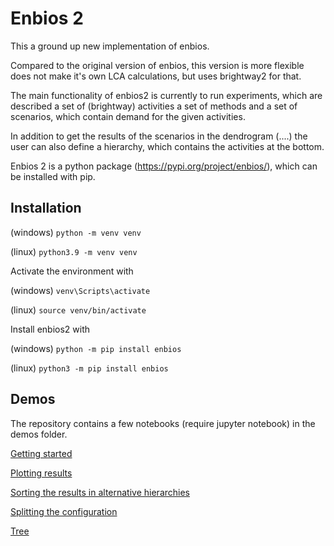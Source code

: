 # Enbios 2

This a ground up new implementation of enbios.

Compared to the original version of enbios, this version is more flexible does not make it's own LCA calculations, but
uses brightway2 for that.

The main functionality of enbios2 is currently to run experiments, which are described a set of (brightway) activities a
set of methods and a set of scenarios, which contain demand for the given activities.

In addition to get the results of the scenarios in the dendrogram (....) the user can also define a hierarchy, which
contains the activities at the bottom.

Enbios 2 is a python package (https://pypi.org/project/enbios/), which can be installed with pip.

## Installation


(windows)
`python -m venv venv`

(linux)
`python3.9 -m venv venv`

Activate the environment with

(windows)
`venv\Scripts\activate`

(linux)
`source venv/bin/activate`


Install enbios2 with

(windows)
`python -m pip install enbios`

(linux)
`python3 -m pip install enbios`

## Demos

The repository contains a few notebooks (require jupyter notebook) in the demos folder.

[Getting started](https://github.com/LIVENlab/enbios/blob/main/enbios2/demos/intro.ipynb)

[Plotting results](https://github.com/LIVENlab/enbios/blob/main/enbios2/demos/plot_results.ipynb)

[Sorting the results in alternative hierarchies](https://github.com/LIVENlab/enbios/blob/main/enbios2/demos/multiple_hierarchies.ipynb)

[Splitting the configuration](https://github.com/LIVENlab/enbios/blob/main/enbios2/demos/multiple_config_files.ipynb)

[Tree](https://github.com/LIVENlab/enbios/blob/main/enbios2/demos/tree.ipynb)

